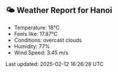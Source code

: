 <!-- WEATHER-START -->
## 🌤 Weather Report for Hanoi

- Temperature: 18°C
- Feels like: 17.87°C
- Conditions: overcast clouds
- Humidity: 77%
- Wind Speed: 3.45 m/s

Last updated: 2025-02-12 16:26:28 UTC
<!-- WEATHER-END -->
